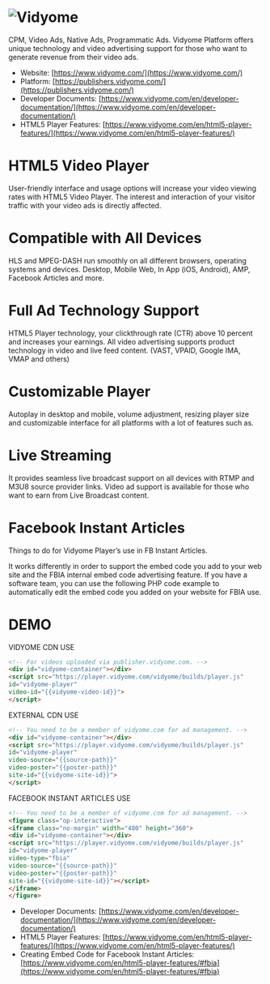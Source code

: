 # ![Vidyome](https://www.vidyome.com/wp-content/uploads/2018/02/vidyome-logo.png)

CPM, Video Ads, Native Ads, Programmatic Ads.
Vidyome Platform offers unique technology and video advertising support for those who want to generate revenue from their video ads.

* Website: [https://www.vidyome.com/](https://www.vidyome.com/)
* Platform: [https://publishers.vidyome.com/](https://publishers.vidyome.com/)
* Developer Documents: [https://www.vidyome.com/en/developer-documentation/](https://www.vidyome.com/en/developer-documentation/)
* HTML5 Player Features: [https://www.vidyome.com/en/html5-player-features/](https://www.vidyome.com/en/html5-player-features/)

# HTML5 Video Player
User-friendly interface and usage options will increase your video viewing rates with HTML5 Video Player. The interest and interaction of your visitor traffic with your video ads is directly affected.

# Compatible with All Devices
HLS and MPEG-DASH run smoothly on all different browsers, operating systems and devices. Desktop, Mobile Web, In App (iOS, Android), AMP, Facebook Articles and more.

# Full Ad Technology Support
HTML5 Player technology, your clickthrough rate (CTR) above 10 percent and increases your earnings. All video advertising supports product technology in video and live feed content. (VAST, VPAID, Google IMA, VMAP and others)

# Customizable Player
Autoplay in desktop and mobile, volume adjustment, resizing player size and customizable interface for all platforms with a lot of features such as.

# Live Streaming
It provides seamless live broadcast support on all devices with RTMP and M3U8 source provider links. Video ad support is available for those who want to earn from Live Broadcast content.

# Facebook Instant Articles
Things to do for Vidyome Player’s use in FB Instant Articles.

It works differently in order to support the embed code you add to your web site and the FBIA internal embed code advertising feature. If you have a software team, you can use the following PHP code example to automatically edit the embed code you added on your website for FBIA use.

# DEMO 
VIDYOME CDN USE

```HTML
<!-- For videos uploaded via publisher.vidyome.com. -->
<div id="vidyome-container"></div>
<script src="https://player.vidyome.com/vidyome/builds/player.js"
id="vidyome-player"
video-id="{{vidyome-video-id}}">
</script>
```
EXTERNAL CDN USE

```HTML
<!-- You need to be a member of vidyome.com for ad management. -->
<div id="vidyome-container"></div>
<script src="https://player.vidyome.com/vidyome/builds/player.js"
id="vidyome-player"
video-source="{{source-path}}"
video-poster="{{poster-path}}"
site-id="{{vidyome-site-id}}">
</script>
```
FACEBOOK INSTANT ARTICLES USE

```HTML
<!-- You need to be a member of vidyome.com for ad management. -->
<figure class="op-interactive">
<iframe class="no-margin" width="480" height="360">
<div id="vidyome-container"></div>
<script src="https://player.vidyome.com/vidyome/builds/player.js" 
id="vidyome-player" 
video-type="fbia" 
video-source="{{source-path}}"
video-poster="{{poster-path}}"
site-id="{{vidyome-site-id}}"></script>
</iframe>
</figure>
```

* Developer Documents: [https://www.vidyome.com/en/developer-documentation/](https://www.vidyome.com/en/developer-documentation/)
* HTML5 Player Features: [https://www.vidyome.com/en/html5-player-features/](https://www.vidyome.com/en/html5-player-features/)
* Creating Embed Code for Facebook Instant Articles: [https://www.vidyome.com/en/html5-player-features/#fbia](https://www.vidyome.com/en/html5-player-features/#fbia)
